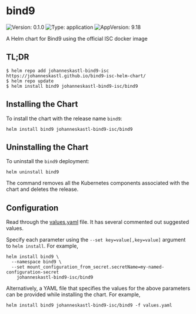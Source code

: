 # bind9

![Version: 0.1.0](https://img.shields.io/badge/Version-0.1.0-informational?style=flat-square) ![Type: application](https://img.shields.io/badge/Type-application-informational?style=flat-square) ![AppVersion: 9.18](https://img.shields.io/badge/AppVersion-9.18-informational?style=flat-square)

A Helm chart for Bind9 using the official ISC docker image

## TL;DR
```console
$ helm repo add johanneskastl-bind9-isc https://johanneskastl.github.io/bind9-isc-helm-chart/
$ helm repo update
$ helm install bind9 johanneskastl-bind9-isc/bind9
```

## Installing the Chart
To install the chart with the release name `bind9`:
```console
helm install bind9 johanneskastl-bind9-isc/bind9
```

## Uninstalling the Chart
To uninstall the `bind9` deployment:
```console
helm uninstall bind9
```
The command removes all the Kubernetes components associated with the chart and deletes the release.

## Configuration

Read through the [values.yaml](./values.yaml) file. It has several commented out suggested values.

Specify each parameter using the `--set key=value[,key=value]` argument to `helm install`. For example,
```console
helm install bind9 \
  --namespace bind9 \
  --set mount_configuration_from_secret.secretName=my-named-configuration-secret
    johanneskastl-bind9-isc/bind9
```

Alternatively, a YAML file that specifies the values for the above parameters can be provided while installing the chart.
For example,
```console
helm install bind9 johanneskastl-bind9-isc/bind9 -f values.yaml
```

